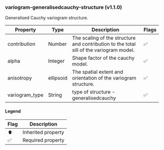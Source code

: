 ### variogram-generalisedcauchy-structure (v1.1.0)
Generalised Cauchy variogram structure.

| Property | Type | Description | Flags |
|---|---|---|---|
| contribution | Number | The scaling of the structure and contribution to the total sill of the variogram model. | ✅ |
| alpha | Integer | Shape factor of the cauchy model. | ✅ |
| anisotropy | ellipsoid | The spatial extent and orientation of the variogram structure. | ✅ |
| variogram_type | String | type of structure - generalisedcauchy | ✅ |


#### Legend

| Flag | Description |
| --- | --- |
| ⬆️ | Inherited property |
| ✅ | Required property |

